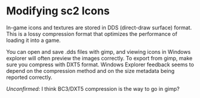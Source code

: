 # Modifying sc2 Icons
In-game icons and textures are stored in DDS (direct-draw surface) format. This is a lossy compression format that optimizes the performance of loading it into a game.

You can open and save .dds files with gimp, and viewing icons in Windows explorer will often preview the images correctly. To export from gimp, make sure you compress with DXT5 format. Windows Explorer feedback seems to depend on the compression method and on the size metadata being reported correctly.

*Unconfirmed*: I think BC3/DXT5 compression is the way to go in gimp?
